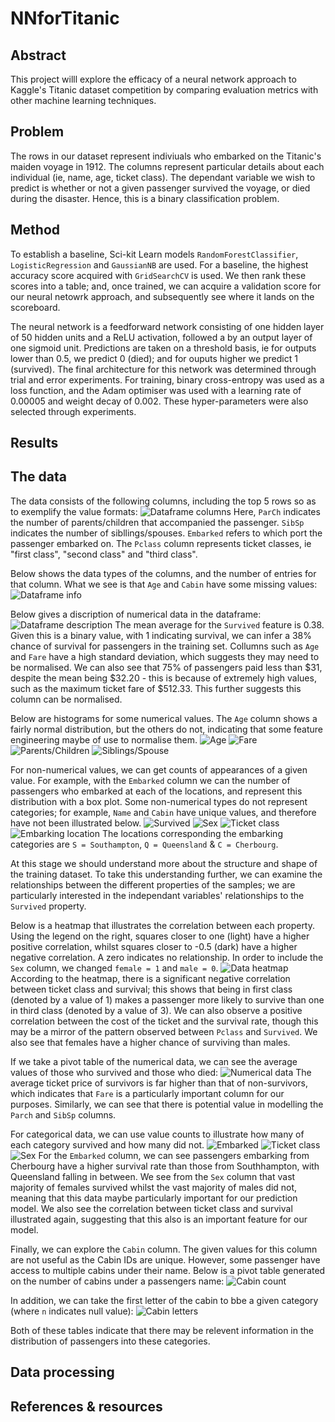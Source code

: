 # NNforTitanic

## Abstract
This project willl explore the efficacy of a neural network approach to Kaggle's Titanic dataset competition by comparing evaluation metrics with other machine learning techniques.

## Problem
The rows in our dataset represent indiviuals who embarked on the Titanic's maiden voyage in 1912. The columns represent particular details about each individual (ie, name, age, ticket class). The dependant variable we wish to predict is whether or not a given passenger survived the voyage, or died during the disaster. Hence, this is a binary classification problem.

## Method 
To establish a baseline, Sci-kit Learn models `RandomForestClassifier`, `LogisticRegression` and `GaussianNB` are used. For a baseline, the highest accuracy score acquired with `GridSearchCV` is used. We then rank these scores into a table; and, once trained, we can acquire a validation score for our neural netowrk approach, and subsequently see where it lands on the scoreboard. 

The neural network is a feedforward network consisting of one hidden layer of 50 hidden units and a ReLU activation, followed a by an output layer of one sigmoid unit. Predictions are taken on a threshold basis, ie for outputs lower than 0.5, we predict 0 (died); and for ouputs higher we predict 1 (survived). The final architecture for this network was determined through trial and error experiments. For training, binary cross-entropy was used as a loss function, and the Adam optimiser was used with a learning rate of 0.00005 and weight decay of 0.002. These hyper-parameters were also selected through experiments.

## Results

## The data
The data consists of the following columns, including the top 5 rows so as to exemplify the value formats:
![Dataframe columns](Images/head)
Here, `ParCh` indicates the number of parents/children that accompanied the passenger. `SibSp` indicates the number of sibllings/spouses. `Embarked` refers to which port the passenger embarked on. The `Pclass` column represents ticket classes, ie "first class", "second class" and "third class".

Below shows the data types of the columns, and the number of entries for that column. What we see is that `Age` and `Cabin` have some missing values:
![Dataframe info](Images/info)

Below gives a discription of numerical data in the dataframe:
![Dataframe description](Images/describe)
The mean average for the `Survived` feature is 0.38. Given this is a binary value, with 1 indicating survival, we can infer a 38% chance of survival for passengers in the training set. Collumns such as `Age` and `Fare` have a high standard deviation, which suggests they may need to be normalised. We can also see that 75% of passengers paid less than $31, despite the mean being $32.20 - this is because of extremely high values, such as the maximum ticket fare of $512.33. This further suggests this column can be normalised.

Below are histograms for some numerical values. The `Age` column shows a fairly normal distribution, but the others do not, indicating that some feature engineering maybe of use to normalise them.
![Age](Images/age.png)
![Fare](Images/fare.png)
![Parents/Children](Images/parch.png)
![Siblings/Spouse](Images/sibsp.png)

For non-numerical values, we can get counts of appearances of a given value. For example, with the `Embarked` column we can the number of passengers who embarked at each of the locations, and represent this distribution with a box plot. Some non-numerical types do not represent categories; for example, `Name` and `Cabin` have unique values, and therefore have not been illustrated below.
![Survived](Images/survived.png)
![Sex](Images/sex.png)
![Ticket class](Images/pclass.png)
![Embarking location](Images/embarked.png)
The locations corresponding the embarking categories are `S = Southampton`, `Q = Queensland` & `C = Cherbourg`.

At this stage we should understand more about the structure and shape of the training dataset. To take this understanding further, we can examine the relationships between the different properties of the samples; we are particularly interested in the independant variables' relationships to the `Survived` property.

Below is a heatmap that illustrates the correlation between each property. Using the legend on the right, squares closer to one (light) have a higher positive correlation, whilst squares closer to -0.5 (dark) have a higher negative correlation. A zero indicates no relationship. In order to include the `Sex` column, we changed `female = 1` and `male = 0`.
![Data heatmap](Images/heatmap.png)
According to the heatmap, there is a significant negative correlation between ticket class and survival; this shows that being in first class (denoted by a value of 1) makes a passenger more likely to survive than one in third class (denoted by a value of 3). We can also observe a positive correlation between the cost of the ticket and the survival rate, though this may be a mirror of the pattern observed between `Pclass` and `Survived`. We also see that females have a higher chance of surviving than males.

If we take a pivot table of the numerical data, we can see the average values of those who survived and those who died:
![Numerical data](Images/pivotNum)
The average ticket price of survivors is far higher than that of non-survivors, which indicates that `Fare` is a particularly important column for our purposes. Similarly, we can see that there is potential value in modelling the `Parch` and `SibSp` columns.

For categorical data, we can use value counts to illustrate how many of each category survived and how many did not.
![Embarked](Images/pivotEmb)
![Ticket class](Images/pivotCla)
![Sex](Images/pivotSex)
For the `Embarked` column, we can see passengers embarking from Cherbourg have a higher survival rate than those from Southhampton, with Queensland falling in between. We see from the `Sex` column that vast majority of females survived whilst the vast majority of males did not, meaning that this data maybe particularly important for our prediction model. We also see the correlation between ticket class and survival illustrated again, suggesting that this also is an important feature for our model.

Finally, we can explore the `Cabin` column. The given values for this column are not useful as the Cabin IDs are unique. However, some passenger have access to multiple cabins under their name. Below is a pivot table generated on the number of cabins under a passengers name:
![Cabin count](Images/cabinCount)

In addition, we can take the first letter of the cabin to bbe a given category (where `n` indicates null value):
![Cabin letters](Images/cabinLetter)

Both of these tables indicate that there may be relevent information in the distribution of passengers into these categories.

## Data processing

## References & resources
